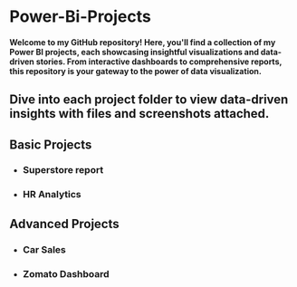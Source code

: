# Power-Bi-Projects

#### Welcome to my GitHub repository! Here, you'll find a collection of my Power BI projects, each showcasing insightful visualizations and data-driven stories. From interactive dashboards to comprehensive reports, this repository is your gateway to the power of data visualization.

## Dive into each project folder to view data-driven insights with files and screenshots attached.

## Basic Projects 
- ### Superstore report
- ### HR Analytics

## Advanced Projects
- ### Car Sales
- ### Zomato Dashboard

